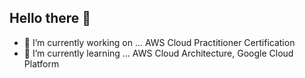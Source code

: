 ## Hello there 👋
- 🔭 I’m currently working on ...
AWS Cloud Practitioner Certification
- 🌱 I’m currently learning ...
AWS Cloud Architecture, Google Cloud Platform
<!--
**jcorriher22/jcorriher22** is a ✨ _special_ ✨ repository because its `README.md` (this file) appears on your GitHub profile.

Here are some ideas to get you started:

- 🔭 I’m currently working on ...
AWS Cloud Practitioner Certification
- 🌱 I’m currently learning ...
AWS Cloud, Google Cloud
- 👯 I’m looking to collaborate on ...
- 🤔 I’m looking for help with ...
- 💬 Ask me about ...
- 📫 How to reach me: ...
- 😄 Pronouns: ...
- ⚡ Fun fact: ...
-->
